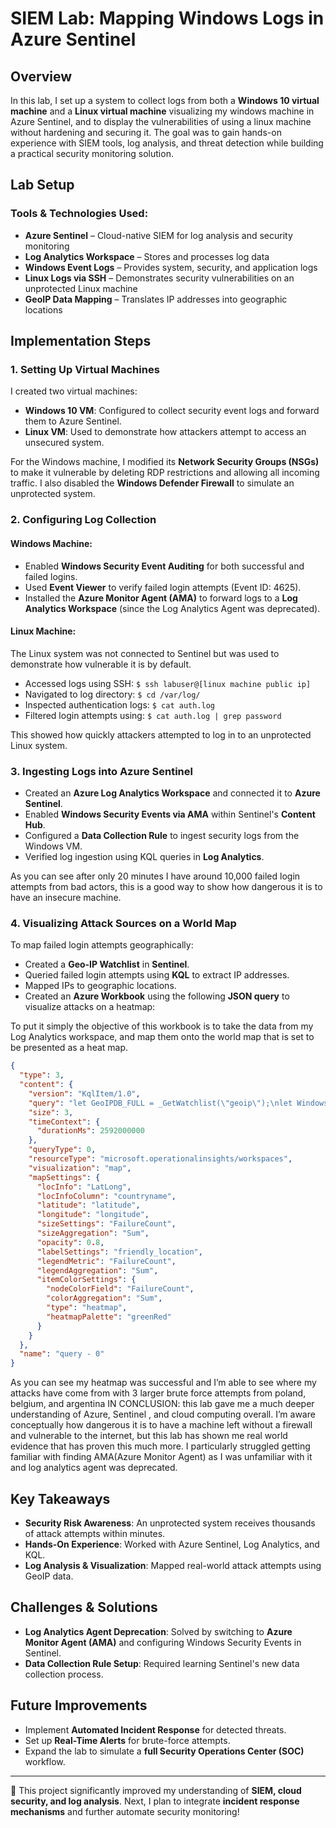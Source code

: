 # SIEM Lab: Mapping Windows Logs in Azure Sentinel

## Overview
In this lab, I set up a system to collect logs from both a **Windows 10 virtual machine** and a **Linux virtual machine** visualizing my windows machine in Azure Sentinel, and to display the vulnerabilities of using a linux machine without hardening and securing it. The goal was to gain hands-on experience with SIEM tools, log analysis, and threat detection while building a practical security monitoring solution.

## Lab Setup
### **Tools & Technologies Used:**
- **Azure Sentinel** – Cloud-native SIEM for log analysis and security monitoring
- **Log Analytics Workspace** – Stores and processes log data
- **Windows Event Logs** – Provides system, security, and application logs
- **Linux Logs via SSH** – Demonstrates security vulnerabilities on an unprotected Linux machine
- **GeoIP Data Mapping** – Translates IP addresses into geographic locations

## Implementation Steps
### **1. Setting Up Virtual Machines**
I created two virtual machines:
- **Windows 10 VM**: Configured to collect security event logs and forward them to Azure Sentinel.
- **Linux VM**: Used to demonstrate how attackers attempt to access an unsecured system.

For the Windows machine, I modified its **Network Security Groups (NSGs)** to make it vulnerable by deleting RDP restrictions and allowing all incoming traffic. I also disabled the **Windows Defender Firewall** to simulate an unprotected system. 

### **2. Configuring Log Collection**
#### **Windows Machine:**
- Enabled **Windows Security Event Auditing** for both successful and failed logins.
- Used **Event Viewer** to verify failed login attempts (Event ID: 4625).
- Installed the **Azure Monitor Agent (AMA)** to forward logs to a **Log Analytics Workspace** (since the Log Analytics Agent was deprecated).

#### **Linux Machine:**
The Linux system was not connected to Sentinel but was used to demonstrate how vulnerable it is by default.
- Accessed logs using SSH: `$ ssh labuser@[linux machine public ip]`
- Navigated to log directory: `$ cd /var/log/`
- Inspected authentication logs: `$ cat auth.log`
- Filtered login attempts using: `$ cat auth.log | grep password`

This showed how quickly attackers attempted to log in to an unprotected Linux system.

### **3. Ingesting Logs into Azure Sentinel**
- Created an **Azure Log Analytics Workspace** and connected it to **Azure Sentinel**.
- Enabled **Windows Security Events via AMA** within Sentinel's **Content Hub**.
- Configured a **Data Collection Rule** to ingest security logs from the Windows VM.
- Verified log ingestion using KQL queries in **Log Analytics**.

As you can see after only 20 minutes I have around 10,000 failed login attempts from bad actors, this is a good way to show how dangerous it is to have an insecure machine.

### **4. Visualizing Attack Sources on a World Map**
To map failed login attempts geographically:
- Created a **Geo-IP Watchlist** in **Sentinel**.
- Queried failed login attempts using **KQL** to extract IP addresses.
- Mapped IPs to geographic locations.
- Created an **Azure Workbook** using the following **JSON query** to visualize attacks on a heatmap:

To put it simply the objective of this workbook is to take the data from my Log Analytics workspace, and map them onto the world map that is set to be presented as a heat map.

```json
{
  "type": 3,
  "content": {
    "version": "KqlItem/1.0",
    "query": "let GeoIPDB_FULL = _GetWatchlist(\"geoip\");\nlet WindowsEvents = SecurityEvent;\nWindowsEvents | where EventID == 4625\n| order by TimeGenerated desc\n| evaluate ipv4_lookup(GeoIPDB_FULL, IpAddress, network)\n| summarize FailureCount = count() by IpAddress, latitude, longitude, cityname, countryname\n| project FailureCount, AttackerIp = IpAddress, latitude, longitude, city = cityname, country = countryname,\nfriendly_location = strcat(cityname, \" (\", countryname, \")\");",
    "size": 3,
    "timeContext": {
      "durationMs": 2592000000
    },
    "queryType": 0,
    "resourceType": "microsoft.operationalinsights/workspaces",
    "visualization": "map",
    "mapSettings": {
      "locInfo": "LatLong",
      "locInfoColumn": "countryname",
      "latitude": "latitude",
      "longitude": "longitude",
      "sizeSettings": "FailureCount",
      "sizeAggregation": "Sum",
      "opacity": 0.8,
      "labelSettings": "friendly_location",
      "legendMetric": "FailureCount",
      "legendAggregation": "Sum",
      "itemColorSettings": {
        "nodeColorField": "FailureCount",
        "colorAggregation": "Sum",
        "type": "heatmap",
        "heatmapPalette": "greenRed"
      }
    }
  },
  "name": "query - 0"
}
```

As you can see my heatmap was successful and I’m able to see where my attacks have come from with 3 larger brute force attempts from poland, belgium, and argentina
IN CONCLUSION: this lab gave me a much deeper understanding of Azure, Sentinel , and cloud computing overall. I’m aware conceptually how dangerous it is to have a machine left without a firewall and vulnerable to the internet, but this lab has shown me real world evidence that has proven this much more. I particularly struggled getting familiar with finding AMA(Azure Monitor Agent) as I was unfamiliar with it and log analytics agent was deprecated. 

## Key Takeaways
- **Security Risk Awareness**: An unprotected system receives thousands of attack attempts within minutes.
- **Hands-On Experience**: Worked with Azure Sentinel, Log Analytics, and KQL.
- **Log Analysis & Visualization**: Mapped real-world attack attempts using GeoIP data.

## Challenges & Solutions
- **Log Analytics Agent Deprecation**: Solved by switching to **Azure Monitor Agent (AMA)** and configuring Windows Security Events in Sentinel.
- **Data Collection Rule Setup**: Required learning Sentinel's new data collection process.

## Future Improvements
- Implement **Automated Incident Response** for detected threats.
- Set up **Real-Time Alerts** for brute-force attempts.
- Expand the lab to simulate a **full Security Operations Center (SOC)** workflow.

---
🚀 This project significantly improved my understanding of **SIEM, cloud security, and log analysis**. Next, I plan to integrate **incident response mechanisms** and further automate security monitoring!
